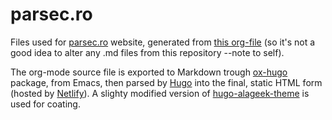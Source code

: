 # parsec.ro

Files used for [parsec.ro](https://www.parsec.ro) website, generated from [this org-file](https://github.com/ctanas/parsec.ro/blob/master/content-org/index.org) (so it's not a good idea to alter any .md files from this repository --note to self).

The org-mode source file is exported to Markdown trough [ox-hugo](https://ox-hugo.scripter.co/) package, from Emacs, then parsed by [Hugo](https://gohugo.io/) into the final, static HTML form (hosted by [Netlify](https://www.netlify.com/)). A slighty modified version of [hugo-alageek-theme](https://github.com/gkmngrgn/hugo-alageek-theme) is used for coating.
